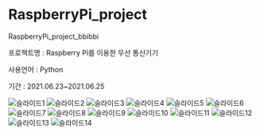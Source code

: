 # RaspberryPi_project
RaspberryPi_project_bbibbi


프로젝트명 : Raspberry Pi를 이용한 무선 통신기기


사용언어 : Python


기간 : 2021.06.23~2021.06.25


![슬라이드1](https://user-images.githubusercontent.com/83994416/123388591-ec0ca700-d5d3-11eb-8658-991146142371.PNG)
![슬라이드2](https://user-images.githubusercontent.com/83994416/123388612-f29b1e80-d5d3-11eb-8dd8-cbc7c66f9d6b.PNG)
![슬라이드3](https://user-images.githubusercontent.com/83994416/123388616-f464e200-d5d3-11eb-8f7c-76e4b5d3a95a.PNG)
![슬라이드4](https://user-images.githubusercontent.com/83994416/123388623-f6c73c00-d5d3-11eb-8480-28881e63aab4.PNG)
![슬라이드5](https://user-images.githubusercontent.com/83994416/123388627-f75fd280-d5d3-11eb-8b2b-b807c83e6792.PNG)
![슬라이드6](https://user-images.githubusercontent.com/83994416/123388637-fb8bf000-d5d3-11eb-85ed-65f5df46f825.PNG)
![슬라이드7](https://user-images.githubusercontent.com/83994416/123388640-fc248680-d5d3-11eb-81bc-0fdd34582b48.PNG)
![슬라이드8](https://user-images.githubusercontent.com/83994416/123388643-fcbd1d00-d5d3-11eb-88e2-85f6c4fd0f99.PNG)
![슬라이드9](https://user-images.githubusercontent.com/83994416/123388644-fcbd1d00-d5d3-11eb-888c-08fe45f0cc62.PNG)
![슬라이드10](https://user-images.githubusercontent.com/83994416/123388646-fd55b380-d5d3-11eb-96e9-8b13b70133ac.PNG)
![슬라이드11](https://user-images.githubusercontent.com/83994416/123388670-03e42b00-d5d4-11eb-9ab5-a965eedc688f.PNG)
![슬라이드12](https://user-images.githubusercontent.com/83994416/123388676-05adee80-d5d4-11eb-84dd-c39ef0dbd0cd.PNG)
![슬라이드13](https://user-images.githubusercontent.com/83994416/123388679-06468500-d5d4-11eb-80af-5d1c0fbefdfa.PNG)
![슬라이드14](https://user-images.githubusercontent.com/83994416/123388683-06df1b80-d5d4-11eb-8ffa-e4a51a2dcdae.PNG)

